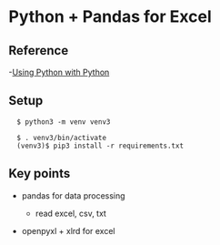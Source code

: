 # Python + Pandas for Excel

## Reference
-[Using Python with Python](https://www.linkedin.com/learning/using-python-with-excel)


## Setup
```
  $ python3 -m venv venv3
    
  $ . venv3/bin/activate
  (venv3)$ pip3 install -r requirements.txt
```


## Key points
- pandas for data processing 
  - read excel, csv, txt

- openpyxl + xlrd for excel


